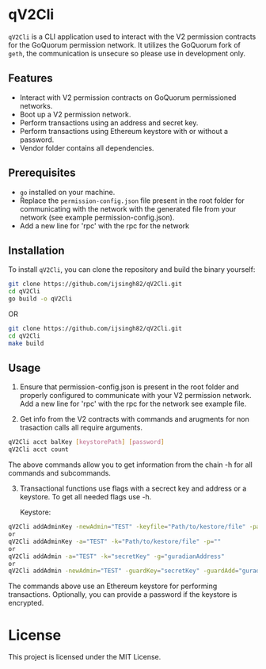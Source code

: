 # qV2Cli

`qV2Cli` is a CLI application used to interact with the V2 permission contracts for the GoQuorum permission network. It utilizes the GoQuorum fork of `geth`, the communication is unsecure so please use in development only.

## Features

- Interact with V2 permission contracts on GoQuorum permissioned networks.
- Boot up a V2 permission network.
- Perform transactions using an address and secret key.
- Perform transactions using Ethereum keystore with or without a password.
- Vendor folder contains all dependencies.

## Prerequisites

- `go` installed on your machine.
- Replace the `permission-config.json` file present in the root folder for communicating with the network with the generated file from your network (see example permission-config.json).
- Add a new line for 'rpc' with the rpc for the network

## Installation

To install `qV2Cli`, you can clone the repository and build the binary yourself:

```bash
git clone https://github.com/ijsingh82/qV2Cli.git
cd qV2Cli
go build -o qV2Cli
```

OR

```bash
git clone https://github.com/ijsingh82/qV2Cli.git
cd qV2Cli
make build
```

## Usage

1. Ensure that permission-config.json is present in the root folder and properly configured to communicate with your V2 permission network. Add a new line for 'rpc' with the rpc for the network see example file.

2. Get info from the V2 contracts with commands and arugments for non trasaction calls all require arguments.

```bash
qV2Cli acct balKey [keystorePath] [password]
qV2Cli acct count
```

The above commands allow you to get information from the chain -h for all commands and subcommands.

3. Transactional functions use flags with a secrect key and address or a keystore. To get all needed flags use -h.

   Keystore:

```bash
qV2Cli addAdminKey -newAdmin="TEST" -keyfile="Path/to/kestore/file" -password=""
or
qV2Cli addAdminKey -a="TEST" -k="Path/to/kestore/file" -p=""
or
qV2Cli addAdmin -a="TEST" -k="secretKey" -g="guradianAddress"
or
qV2Cli addAdmin -newAdmin="TEST" -guardKey="secretKey" -guardAdd="guradianAddress"
```

The commands above use an Ethereum keystore for performing transactions. Optionally, you can provide a password if the keystore is encrypted.

# License

This project is licensed under the MIT License.
